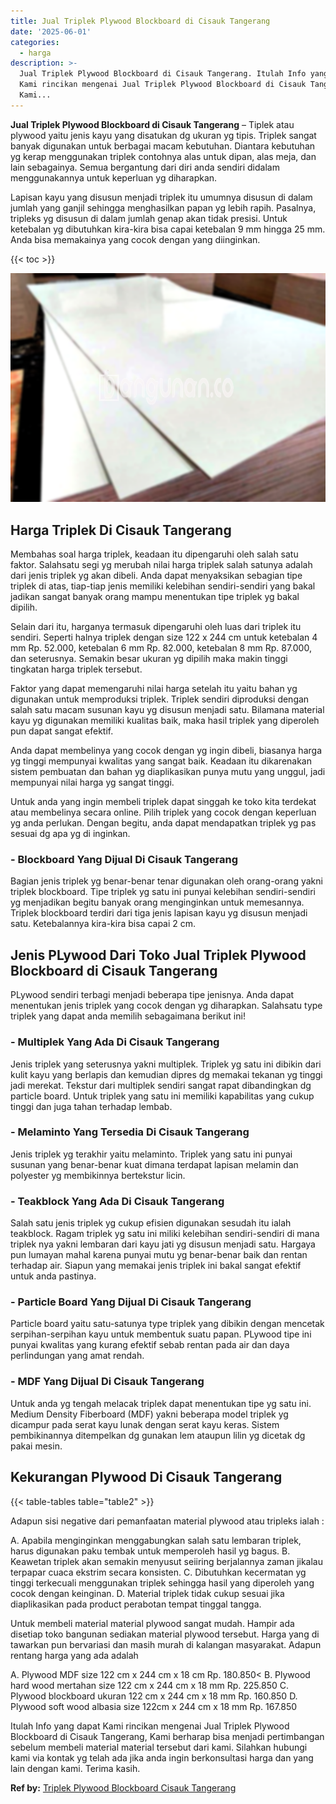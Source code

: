 ```yaml
---
title: Jual Triplek Plywood Blockboard di Cisauk Tangerang
date: '2025-06-01'
categories:
  - harga
description: >-
  Jual Triplek Plywood Blockboard di Cisauk Tangerang. Itulah Info yang dapat
  Kami rincikan mengenai Jual Triplek Plywood Blockboard di Cisauk Tangerang,
  Kami...
---
```


**Jual Triplek Plywood Blockboard di Cisauk Tangerang** – Tiplek atau plywood yaitu jenis kayu yang disatukan dg ukuran yg tipis. Triplek sangat banyak digunakan untuk berbagai macam kebutuhan. Diantara kebutuhan yg kerap menggunakan triplek contohnya alas untuk dipan, alas meja, dan lain sebagainya. Semua bergantung dari diri anda sendiri didalam menggunakannya untuk keperluan yg diharapkan.

Lapisan kayu yang disusun menjadi triplek itu umumnya disusun di dalam jumlah yang ganjil sehingga menghasilkan papan yg lebih rapih. Pasalnya, tripleks yg disusun di dalam jumlah genap akan tidak presisi. Untuk ketebalan yg dibutuhkan kira-kira bisa capai ketebalan 9 mm hingga 25 mm. Anda bisa memakainya yang cocok dengan yang diinginkan.

{{< toc >}}

![Jual Triplek Plywood Blockboard di Cisauk Tangerang](/images/jual-triplek-murah-43.png)

## Harga Triplek Di Cisauk Tangerang

Membahas soal harga triplek, keadaan itu dipengaruhi oleh salah satu faktor. Salahsatu segi yg merubah nilai harga triplek salah satunya adalah dari jenis triplek yg akan dibeli. Anda dapat menyaksikan sebagian tipe triplek di atas, tiap-tiap jenis memiliki kelebihan sendiri-sendiri yang bakal jadikan sangat banyak orang mampu menentukan tipe triplek yg bakal dipilih.

Selain dari itu, harganya termasuk dipengaruhi oleh luas dari triplek itu sendiri. Seperti halnya triplek dengan size 122 x 244 cm untuk ketebalan 4 mm Rp. 52.000, ketebalan 6 mm Rp. 82.000, ketebalan 8 mm Rp. 87.000, dan seterusnya. Semakin besar ukuran yg dipilih maka makin tinggi tingkatan harga triplek tersebut.

Faktor yang dapat memengaruhi nilai harga setelah itu yaitu bahan yg digunakan untuk memproduksi triplek. Triplek sendiri diproduksi dengan salah satu macam susunan kayu yg disusun menjadi satu. Bilamana material kayu yg digunakan memiliki kualitas baik, maka hasil triplek yang diperoleh pun dapat sangat efektif.

Anda dapat membelinya yang cocok dengan yg ingin dibeli, biasanya harga yg tinggi mempunyai kwalitas yang sangat baik. Keadaan itu dikarenakan sistem pembuatan dan bahan yg diaplikasikan punya mutu yang unggul, jadi mempunyai nilai harga yg sangat tinggi.

Untuk anda yang ingin membeli triplek dapat singgah ke toko kita terdekat atau membelinya secara online. Pilih triplek yang cocok dengan keperluan yg anda perlukan. Dengan begitu, anda dapat mendapatkan triplek yg pas sesuai dg apa yg di inginkan.

### \- Blockboard Yang Dijual Di Cisauk Tangerang

Bagian jenis triplek yg benar-benar tenar digunakan oleh orang-orang yakni triplek blockboard. Tipe triplek yg satu ini punyai kelebihan sendiri-sendiri yg menjadikan begitu banyak orang menginginkan untuk memesannya. Triplek blockboard terdiri dari tiga jenis lapisan kayu yg disusun menjadi satu. Ketebalannya kira-kira bisa capai 2 cm.

## Jenis PLywood Dari Toko Jual Triplek Plywood Blockboard di Cisauk Tangerang

PLywood sendiri terbagi menjadi beberapa tipe jenisnya. Anda dapat menentukan jenis triplek yang cocok dengan yg diharapkan. Salahsatu type triplek yang dapat anda memilih sebagaimana berikut ini!

### \- Multiplek Yang Ada Di Cisauk Tangerang

Jenis triplek yang seterusnya yakni multiplek. Triplek yg satu ini dibikin dari kulit kayu yang berlapis dan kemudian dipres dg memakai tekanan yg tinggi jadi merekat. Tekstur dari multiplek sendiri sangat rapat dibandingkan dg particle board. Untuk triplek yang satu ini memiliki kapabilitas yang cukup tinggi dan juga tahan terhadap lembab.

### \- Melaminto Yang Tersedia Di Cisauk Tangerang

Jenis triplek yg terakhir yaitu melaminto. Triplek yang satu ini punyai susunan yang benar-benar kuat dimana terdapat lapisan melamin dan polyester yg membikinnya bertekstur licin.

### \- Teakblock Yang Ada Di Cisauk Tangerang

Salah satu jenis triplek yg cukup efisien digunakan sesudah itu ialah teakblock. Ragam triplek yg satu ini miliki kelebihan sendiri-sendiri di mana triplek nya yakni lembaran dari kayu jati yg disusun menjadi satu. Hargaya pun lumayan mahal karena punyai mutu yg benar-benar baik dan rentan terhadap air. Siapun yang memakai jenis triplek ini bakal sangat efektif untuk anda pastinya.

### \- Particle Board Yang Dijual Di Cisauk Tangerang

Particle board yaitu satu-satunya type triplek yang dibikin dengan mencetak serpihan-serpihan kayu untuk membentuk suatu papan. PLywood tipe ini punyai kwalitas yang kurang efektif sebab rentan pada air dan daya perlindungan yang amat rendah.

### \- MDF Yang Dijual Di Cisauk Tangerang

Untuk anda yg tengah melacak triplek dapat menentukan tipe yg satu ini. Medium Density Fiberboard (MDF) yakni beberapa model triplek yg dicampur pada serat kayu lunak dengan serat kayu keras. Sistem pembikinannya ditempelkan dg gunakan lem ataupun lilin yg dicetak dg pakai mesin.

## Kekurangan Plywood Di Cisauk Tangerang

{{< table-tables table="table2" >}}

Adapun sisi negative dari pemanfaatan material plywood atau tripleks ialah :

A. Apabila menginginkan menggabungkan salah satu lembaran triplek, harus digunakan paku tembak untuk memperoleh hasil yg bagus. B. Keawetan triplek akan semakin menyusut seiiring berjalannya zaman jikalau terpapar cuaca ekstrim secara konsisten. C. Dibutuhkan kecermatan yg tinggi terkecuali menggunakan triplek sehingga hasil yang diperoleh yang cocok dengan keinginan. D. Material triplek tidak cukup sesuai jika diaplikasikan pada product perabotan tempat tinggal tangga.

Untuk membeli material material plywood sangat mudah. Hampir ada disetiap toko bangunan sediakan material plywood tersebut. Harga yang di tawarkan pun bervariasi dan masih murah di kalangan masyarakat. Adapun rentang harga yang ada adalah

A. Plywood MDF size 122 cm x 244 cm x 18 cm Rp. 180.850< B. Plywood hard wood mertahan size 122 cm x 244 cm x 18 mm Rp. 225.850 C. Plywood blockboard ukuran 122 cm x 244 cm x 18 mm Rp. 160.850 D. Plywood soft wood albasia size 122cm x 244 cm x 18 mm Rp. 167.850

Itulah Info yang dapat Kami rincikan mengenai Jual Triplek Plywood Blockboard di Cisauk Tangerang, Kami berharap bisa menjadi pertimbangan sebelum membeli material material tersebut dari kami. Silahkan hubungi kami via kontak yg telah ada jika anda ingin berkonsultasi harga dan yang lain dengan kami. Terima kasih.

**Ref by:** [Triplek Plywood Blockboard Cisauk Tangerang](https://id.wikipedia.org/wiki/Triplek)
